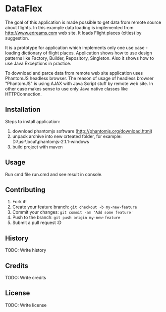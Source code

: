 # DataFlex

The goal of this application is made possible to get data from remote source about flights.
In this example data loading is implemented from http://www.edreams.com web site. It loads Flight places (cities) by suggestion.

It is a prototype for application which implements only one use case - loading dictionary of flight places.
Application shows how to use design patterns like Factory, Builder, Repository, Singleton.
Also it shows how to use Java Exceptions in practice.

To download and parce data from remote web site application uses PhantomJS headless browser.
The reason of usage of headless browser "PhantomJS" is using AJAX with Java Script stuff by remote web site.
In other case makes sense to use only Java native classes like HTTPConnection.

## Installation

Steps to install application:

1) download phantomjs software (http://phantomjs.org/download.html)
2) unpack archive into new crteated folder, for example: D:\usr\local\phantomjs-2.1.1-windows
3) build project with maven

## Usage

Run cmd file run.cmd and see result in console.

## Contributing

1. Fork it!
2. Create your feature branch: `git checkout -b my-new-feature`
3. Commit your changes: `git commit -am 'Add some feature'`
4. Push to the branch: `git push origin my-new-feature`
5. Submit a pull request :D

## History

TODO: Write history

## Credits

TODO: Write credits

## License

TODO: Write license



